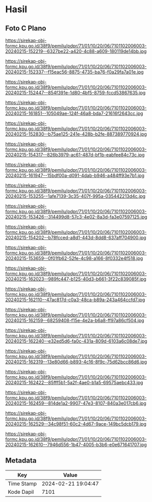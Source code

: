 # Hasil

## Foto C Plano

https://sirekap-obj-formc.kpu.go.id/38f9/pemilu/pdpr/71/01/10/20/06/7101102006003-20240215-152219--6327be22-a420-4c88-a609-180119de14bb.jpg

https://sirekap-obj-formc.kpu.go.id/38f9/pemilu/pdpr/71/01/10/20/06/7101102006003-20240215-152337--f15eac56-8875-4735-ba76-f0a29fa7a01e.jpg

https://sirekap-obj-formc.kpu.go.id/38f9/pemilu/pdpr/71/01/10/20/06/7101102006003-20240215-152447--854f391e-1d80-4bf5-8759-fccd53867635.jpg

https://sirekap-obj-formc.kpu.go.id/38f9/pemilu/pdpr/71/01/10/20/06/7101102006003-20240215-161851--105049ae-124f-46a8-bda7-21616f2643cc.jpg

https://sirekap-obj-formc.kpu.go.id/38f9/pemilu/pdpr/71/01/10/20/06/7101102006003-20240215-152830--b75ae125-241e-428b-b2fe-887389770924.jpg

https://sirekap-obj-formc.kpu.go.id/38f9/pemilu/pdpr/71/01/10/20/06/7101102006003-20240215-154317--826b3979-ac61-487d-bf1b-eabfee84c73c.jpg

https://sirekap-obj-formc.kpu.go.id/38f9/pemilu/pdpr/71/01/10/20/06/7101102006003-20240215-161947--15bdf00a-d091-4dab-b946-a484ff93e7b1.jpg

https://sirekap-obj-formc.kpu.go.id/38f9/pemilu/pdpr/71/01/10/20/06/7101102006003-20240215-153255--1afe7139-3c35-407f-995a-035442213d4c.jpg

https://sirekap-obj-formc.kpu.go.id/38f9/pemilu/pdpr/71/01/10/20/06/7101102006003-20240215-153426--314499d8-57c3-4e02-8a3d-fa3e07597125.jpg

https://sirekap-obj-formc.kpu.go.id/38f9/pemilu/pdpr/71/01/10/20/06/7101102006003-20240215-154202--b78fcced-a8d1-443d-8dd8-637aff704900.jpg

https://sirekap-obj-formc.kpu.go.id/38f9/pemilu/pdpr/71/01/10/20/06/7101102006003-20240215-153659--0f01fb62-52fe-4c98-a166-8f0332e4f518.jpg

https://sirekap-obj-formc.kpu.go.id/38f9/pemilu/pdpr/71/01/10/20/06/7101102006003-20240215-162023--989fc447-b125-40d3-b661-3f22c839085f.jpg

https://sirekap-obj-formc.kpu.go.id/38f9/pemilu/pdpr/71/01/10/20/06/7101102006003-20240215-162110--47ac817d-c0a3-48ca-b89a-243a464ccfd7.jpg

https://sirekap-obj-formc.kpu.go.id/38f9/pemilu/pdpr/71/01/10/20/06/7101102006003-20240215-162159--68259408-f15e-4e2a-b6a8-ff97a86cf504.jpg

https://sirekap-obj-formc.kpu.go.id/38f9/pemilu/pdpr/71/01/10/20/06/7101102006003-20240215-162240--e32ed5d6-fa0c-431a-809d-6103a6c08de7.jpg

https://sirekap-obj-formc.kpu.go.id/38f9/pemilu/pdpr/71/01/10/20/06/7101102006003-20240215-162319--13e80d66-b893-4c16-8f9c-75d62bcc86d6.jpg

https://sirekap-obj-formc.kpu.go.id/38f9/pemilu/pdpr/71/01/10/20/06/7101102006003-20240215-162422--85fff5b1-5a2f-4ae0-b1a5-69575aebc433.jpg

https://sirekap-obj-formc.kpu.go.id/38f9/pemilu/pdpr/71/01/10/20/06/7101102006003-20240215-162459--814de1a2-9907-47e3-8107-840a3e017cb6.jpg

https://sirekap-obj-formc.kpu.go.id/38f9/pemilu/pdpr/71/01/10/20/06/7101102006003-20240215-162529--34c98f51-60c2-4d67-9ace-149bc5dcb179.jpg

https://sirekap-obj-formc.kpu.go.id/38f9/pemilu/pdpr/71/01/10/20/06/7101102006003-20240215-162610--7946d556-1b47-4005-b3b6-e0e671641707.jpg


## Metadata

| Key        | Value               |
| ---------- | ------------------- |
| Time Stamp | 2024-02-21 19:04:47 |
| Kode Dapil | 7101                |



